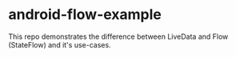 # android-flow-example

This repo demonstrates the difference between LiveData and Flow (StateFlow) and it's use-cases.
